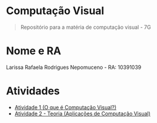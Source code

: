 # Computação Visual
>Repositório para a matéria de computação visual - 7G

# Nome e RA
Larissa Rafaela Rodrigues Nepomuceno - RA: 10391039

# Atividades
- [Atividade 1 (O que é Computação Visual?)](Atividade1.md)
- [Atividade 2 - Teoria (Aplicações de Computação Visual)](Atividade2.pdf) 
